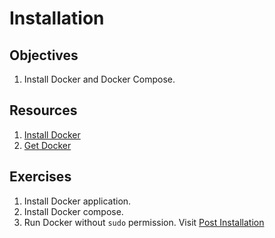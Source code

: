 # Installation


## Objectives
1. Install Docker and Docker Compose.

## Resources
1. [Install Docker](https://www.youtube.com/watch?v=8Ev1aXl7TGY)
2. [Get Docker](https://docs.docker.com/get-docker)

## Exercises
1. Install Docker application.
2. Install Docker compose.
3. Run Docker without `sudo` permission. Visit [Post Installation](https://docs.docker.com/engine/install/linux-postinstall)